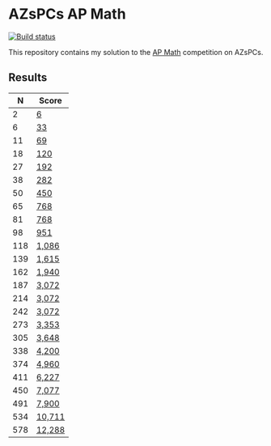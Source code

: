 # AZsPCs AP Math

[![Build status](https://github.com/jmerle/azspcs-ap-math/workflows/Build/badge.svg)](https://github.com/jmerle/azspcs-ap-math/actions?query=workflow%3ABuild)

This repository contains my solution to the [AP Math](http://azspcs.com/Contest/APMath) competition on AZsPCs.

## Results

| N | Score |
|---|-------|
| 2 | [6](./results/002.txt) |
| 6 | [33](./results/006.txt) |
| 11 | [69](./results/011.txt) |
| 18 | [120](./results/018.txt) |
| 27 | [192](./results/027.txt) |
| 38 | [282](./results/038.txt) |
| 50 | [450](./results/050.txt) |
| 65 | [768](./results/065.txt) |
| 81 | [768](./results/081.txt) |
| 98 | [951](./results/098.txt) |
| 118 | [1,086](./results/118.txt) |
| 139 | [1,615](./results/139.txt) |
| 162 | [1,940](./results/162.txt) |
| 187 | [3,072](./results/187.txt) |
| 214 | [3,072](./results/214.txt) |
| 242 | [3,072](./results/242.txt) |
| 273 | [3,353](./results/273.txt) |
| 305 | [3,648](./results/305.txt) |
| 338 | [4,200](./results/338.txt) |
| 374 | [4,960](./results/374.txt) |
| 411 | [6,227](./results/411.txt) |
| 450 | [7,077](./results/450.txt) |
| 491 | [7,900](./results/491.txt) |
| 534 | [10,711](./results/534.txt) |
| 578 | [12,288](./results/578.txt) |
